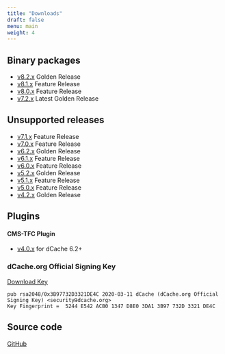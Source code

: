 ```yaml
---
title: "Downloads"
draft: false
menu: main
weight: 4
---
```


## Binary packages
- [v8.2.x](https://www.dcache.org/old/downloads/1.9/index.shtml#server-8.2)
    Golden  Release
- [v8.1.x](https://www.dcache.org/old/downloads/1.9/index.shtml#server-8.1)
    Feature Release
- [v8.0.x](https://www.dcache.org/old/downloads/1.9/index.shtml#server-8.0)
    Feature Release
- [v7.2.x](https://www.dcache.org/old/downloads/1.9/index.shtml#server-7.2)
    Latest Golden Release

## Unsupported releases

- [v7.1.x](https://www.dcache.org/old/downloads/1.9/index.shtml#server-7.1)
    Feature Release
- [v7.0.x](https://www.dcache.org/old/downloads/1.9/index.shtml#server-7.0)
    Feature Release
- [v6.2.x](https://www.dcache.org/old/downloads/1.9/index.shtml#server-6.2)
    Golden Release
- [v6.1.x](https://www.dcache.org/old/downloads/1.9/index.shtml#server-6.1)
    Feature Release
- [v6.0.x](https://www.dcache.org/old/downloads/1.9/index.shtml#server-6.0)
    Feature Release
- [v5.2.x](https://www.dcache.org/old/downloads/1.9/index.shtml#server-5.2)
    Golden Release
- [v5.1.x](https://www.dcache.org/old/downloads/1.9/index.shtml#server-5.1)
    Feature Release
- [v5.0.x](https://www.dcache.org/old/downloads/1.9/index.shtml#server-5.0)
    Feature Release
- [v4.2.x](https://www.dcache.org/old/downloads/1.9/index.shtml#server-4.2)
    Golden Release

## Plugins

#### CMS-TFC Plugin

- [v4.0.x](https://dcache.org/old/downloads/1.9/repo/xrootd4j-cms-plugin/xrootd4j-cms-plugin-4.0.4-1.noarch.rpm)
    for dCache 6.2+

### dCache.org Official Signing Key

[Download Key](/RPM-GPG-KEY-dcache-org-signing-key)

```
pub rsa2048/0x3B97732D3321DE4C 2020-03-11 dCache (dCache.org Official Signing Key) <securityԹdcache.org>
Key Fingerprint =  5244 E542 ACB0 1347 D8E0 3DA1 3B97 732D 3321 DE4C
```

## Source code

[GitHub](https://github.com/dCache)
